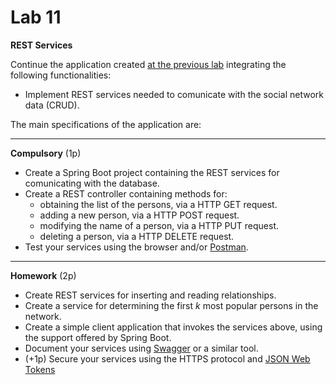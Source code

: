 <html>
<body>

<a name="lab11"></a>

<h1> Lab 11</h1>

<p>
<b>REST Services</b> <br>

Continue the application created <a href="lab_10">at the previous lab</a> integrating the following functionalities:

<ul>
<li>Implement REST services needed to comunicate with the social network data (CRUD). 
</ul>

<p>
The main specifications of the application are:
<hr>
<p><b>Compulsory</b> (1p)

<ul>
<li> Create a Spring Boot project containing the REST services for comunicating with the database.
<li> Create a REST controller containing methods for:
  <ul> 
  <li> obtaining the list of the persons, via a HTTP GET request.
  <li> adding a new person, via a HTTP POST request.
  <li> modifying the name of a person, via a HTTP PUT request.
  <li> deleting a person, via a HTTP DELETE request.
  </ul>
<li>Test your services using the browser and/or <a href="https://www.postman.com/">Postman</a>.
</ul>

<hr>
<p><b>Homework</b> (2p)
<br/>

<ul>
<li> Create REST services for inserting and reading relationships.
<li> Create a service for determining the first <i>k</i> most popular persons in the network.
<li> Create a simple client application that invokes the services above, using the support offered by Spring Boot.
<li> Document your services using <a href="https://swagger.io/">Swagger</a> or a similar tool.
<li> (+1p) Secure your services using the HTTPS protocol and <a href="https://jwt.io/">JSON Web Tokens</a>
<!-- <li> Handle the exceptions using a <i>RestControllerAdvice</i>.-->
</ul>
</body>
</html>
